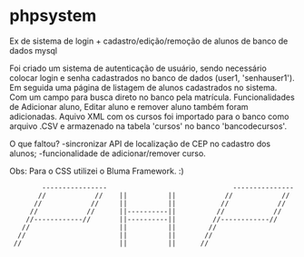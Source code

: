 # phpsystem
Ex de sistema de login + cadastro/edição/remoção de alunos de banco de dados mysql

Foi criado um sistema de autenticação de usuário, sendo necessário colocar login e senha cadastrados no banco de dados (user1, 'senhauser1').
Em seguida uma página de listagem de alunos cadastrados no sistema. Com um campo para busca direto no banco pela matrícula.
Funcionalidades de Adicionar aluno, Editar aluno e remover aluno também foram adicionadas.
Aquivo XML com os cursos foi importado para o banco como arquivo .CSV e armazenado na tabela 'cursos' no banco 'bancodecursos'.

O que faltou?
-sincronizar API de localização de CEP no cadastro dos alunos;
-funcionalidade de adicionar/remover curso.

Obs: Para o CSS utilizei o Bluma Framework. :)

  
            ----------------                               ---------------
           //            //    ||          ||            //            //
          //            //     ||          ||           //            //
         //            //      ||----------||          //            //
        //------------//       ||----------||         //------------//
       //                      ||          ||        //
      //                       ||          ||       //
     //                        ||          ||      //
